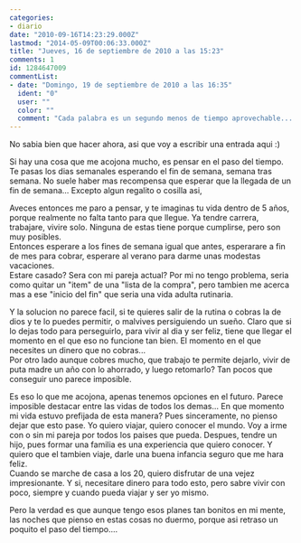 ```yaml
---
categories:
- diario
date: "2010-09-16T14:23:29.000Z"
lastmod: "2014-05-09T00:06:33.000Z"
title: "Jueves, 16 de septiembre de 2010 a las 15:23"
comments: 1
id: 1284647009
commentList:
- date: "Domingo, 19 de septiembre de 2010 a las 16:35"
  ident: "0"
  user: ""
  color: ""
  comment: "Cada palabra es un segundo menos de tiempo aprovechable... (depende de lo rapido que escribas, claro xd)"
---
```


No sabia bien que hacer ahora, asi que voy a escribir una entrada aqui :)  
  
Si hay una cosa que me acojona mucho, es pensar en el paso del tiempo. Te pasas los dias semanales esperando el fin de semana, semana tras semana. No suele haber mas recompensa que esperar que la llegada de un fin de semana... Excepto algun regalito o cosilla asi,  
  
Aveces entonces me paro a pensar, y te imaginas tu vida dentro de 5 años, porque realmente no falta tanto para que llegue. Ya tendre carrera, trabajare, vivire solo. Ninguna de estas tiene porque cumplirse, pero son muy posibles.  
Entonces esperare a los fines de semana igual que antes, esperarare a fin de mes para cobrar, esperare al verano para darme unas modestas vacaciones.  
Estare casado? Sera con mi pareja actual? Por mi no tengo problema, seria como quitar un "item" de una "lista de la compra", pero tambien me acerca mas a ese "inicio del fin" que seria una vida adulta rutinaria.  
  
Y la solucion no parece facil, si te quieres salir de la rutina o cobras la de dios y te lo puedes permitir, o malvives persiguiendo un sueño. Claro que si lo dejas todo para perseguirlo, para vivir al dia y ser feliz, tiene que llegar el momento en el que eso no funcione tan bien. El momento en el que necesites un dinero que no cobras...  
Por otro lado aunque cobres mucho, que trabajo te permite dejarlo, vivir de puta madre un año con lo ahorrado, y luego retomarlo? Tan pocos que conseguir uno parece imposible.  
  
Es eso lo que me acojona, apenas tenemos opciones en el futuro. Parece imposible destacar entre las vidas de todos los demas... En que momento mi vida estuvo prefijada de esta manera? Pues sinceramente, no pienso dejar que esto pase. Yo quiero viajar, quiero conocer el mundo. Voy a irme con o sin mi pareja por todos los paises que pueda. Despues, tendre un hijo, pues formar una familia es una experiencia que quiero conocer. Y quiero que el tambien viaje, darle una buena infancia seguro que me hara feliz.  
Cuando se marche de casa a los 20, quiero disfrutar de una vejez impresionante. Y si, necesitare dinero para todo esto, pero sabre vivir con poco, siempre y cuando pueda viajar y ser yo mismo.  
  
Pero la verdad es que aunque tengo esos planes tan bonitos en mi mente, las noches que pienso en estas cosas no duermo, porque asi retraso un poquito el paso del tiempo....